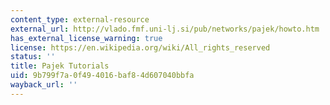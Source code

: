```yaml
---
content_type: external-resource
external_url: http://vlado.fmf.uni-lj.si/pub/networks/pajek/howto.htm
has_external_license_warning: true
license: https://en.wikipedia.org/wiki/All_rights_reserved
status: ''
title: Pajek Tutorials
uid: 9b799f7a-0f49-4016-baf8-4d607040bbfa
wayback_url: ''
---
```

